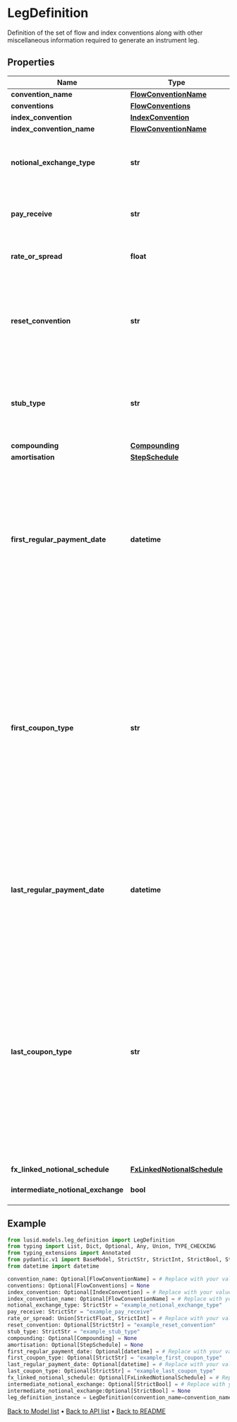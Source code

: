 # LegDefinition

Definition of the set of flow and index conventions along with other miscellaneous information required to generate an instrument leg.
## Properties
Name | Type | Description | Notes
------------ | ------------- | ------------- | -------------
**convention_name** | [**FlowConventionName**](FlowConventionName.md) |  | [optional] 
**conventions** | [**FlowConventions**](FlowConventions.md) |  | [optional] 
**index_convention** | [**IndexConvention**](IndexConvention.md) |  | [optional] 
**index_convention_name** | [**FlowConventionName**](FlowConventionName.md) |  | [optional] 
**notional_exchange_type** | **str** | what type of notional exchange does the leg have    Supported string (enumeration) values are: [None, Initial, Final, Both]. | 
**pay_receive** | **str** | Is the leg to be paid or received    Supported string (enumeration) values are: [Pay, Receive]. | 
**rate_or_spread** | **float** | Is there either a fixed rate (non-zero) or spread to be paid over the value of the leg. | 
**reset_convention** | **str** | Control how resets are generated relative to swap payment convention(s).    Supported string (enumeration) values are: [InAdvance, InArrears].  Defaults to \&quot;InAdvance\&quot; if not set. | [optional] 
**stub_type** | **str** | If a stub is required should it be at the front or back of the leg.    Supported string (enumeration) values are: [None, ShortFront, ShortBack, LongBack, LongFront, Both]. | 
**compounding** | [**Compounding**](Compounding.md) |  | [optional] 
**amortisation** | [**StepSchedule**](StepSchedule.md) |  | [optional] 
**first_regular_payment_date** | **datetime** | Optional payment date of the first regular coupon.  Must be greater than the StartDate.  If set, the regular coupon schedule will be built such that the first regular coupon  will end on this date. The start date of this coupon will be calculated as normal and  a stub coupon will be created from the StartDate to the start of the first regular coupon. | [optional] 
**first_coupon_type** | **str** | Optional coupon type setting for the first coupon, can be used with Stub coupons.  If set to \&quot;ProRata\&quot; (the default), the coupon year fraction is calculated as normal,  however if set to \&quot;Full\&quot; the year fraction is overwritten with the standard year fraction  for a regular ful\&quot; coupon. Note this does not use the day count convention but rather is defined  directly from the tenor (i.e. a quarterly leg will be set to 0.25).    Supported string (enumeration) values are: [ProRata, Full]. | [optional] 
**last_regular_payment_date** | **datetime** | Optional payment date of the last regular coupon.  Must be less than the Maturity date.  If set, the regular coupon schedule will be built up to this date and the final  coupon will be a stub between this date and the Maturity date. | [optional] 
**last_coupon_type** | **str** | Optional coupon type setting for the last coupon, can be used with Stub coupons.  If set to \&quot;ProRata\&quot; (the default), the coupon year fraction is calculated as normal,  however if set to \&quot;Full\&quot; the year fraction is overwritten with the standard year fraction  for a regular ful\&quot; coupon. Note this does not use the day count convention but rather is defined  directly from the tenor (i.e. a quarterly leg will be set to 0.25).    Supported string (enumeration) values are: [ProRata, Full]. | [optional] 
**fx_linked_notional_schedule** | [**FxLinkedNotionalSchedule**](FxLinkedNotionalSchedule.md) |  | [optional] 
**intermediate_notional_exchange** | **bool** | Indicates whether there are intermediate notional exchanges. | [optional] 
## Example

```python
from lusid.models.leg_definition import LegDefinition
from typing import List, Dict, Optional, Any, Union, TYPE_CHECKING
from typing_extensions import Annotated
from pydantic.v1 import BaseModel, StrictStr, StrictInt, StrictBool, StrictFloat, StrictBytes, Field, validator, ValidationError, conlist, constr
from datetime import datetime

convention_name: Optional[FlowConventionName] = # Replace with your value
conventions: Optional[FlowConventions] = None
index_convention: Optional[IndexConvention] = # Replace with your value
index_convention_name: Optional[FlowConventionName] = # Replace with your value
notional_exchange_type: StrictStr = "example_notional_exchange_type"
pay_receive: StrictStr = "example_pay_receive"
rate_or_spread: Union[StrictFloat, StrictInt] = # Replace with your value
reset_convention: Optional[StrictStr] = "example_reset_convention"
stub_type: StrictStr = "example_stub_type"
compounding: Optional[Compounding] = None
amortisation: Optional[StepSchedule] = None
first_regular_payment_date: Optional[datetime] = # Replace with your value
first_coupon_type: Optional[StrictStr] = "example_first_coupon_type"
last_regular_payment_date: Optional[datetime] = # Replace with your value
last_coupon_type: Optional[StrictStr] = "example_last_coupon_type"
fx_linked_notional_schedule: Optional[FxLinkedNotionalSchedule] = # Replace with your value
intermediate_notional_exchange: Optional[StrictBool] = # Replace with your value
intermediate_notional_exchange:Optional[StrictBool] = None
leg_definition_instance = LegDefinition(convention_name=convention_name, conventions=conventions, index_convention=index_convention, index_convention_name=index_convention_name, notional_exchange_type=notional_exchange_type, pay_receive=pay_receive, rate_or_spread=rate_or_spread, reset_convention=reset_convention, stub_type=stub_type, compounding=compounding, amortisation=amortisation, first_regular_payment_date=first_regular_payment_date, first_coupon_type=first_coupon_type, last_regular_payment_date=last_regular_payment_date, last_coupon_type=last_coupon_type, fx_linked_notional_schedule=fx_linked_notional_schedule, intermediate_notional_exchange=intermediate_notional_exchange)

```

[Back to Model list](../README.md#documentation-for-models) &#8226; [Back to API list](../README.md#documentation-for-api-endpoints) &#8226; [Back to README](../README.md)


